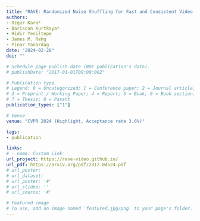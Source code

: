 ```yaml
---
title: "RAVE: Randomized Noise Shuffling for Fast and Consistent Video Editing with Diffusion Models"
authors:
- Ozgur Kara*
- Bariscan Kurtkaya*
- Hidir Yesiltepe
- James M. Rehg
- Pinar Yanardag
date: "2024-02-28"
doi: ""

# Schedule page publish date (NOT publication's date).
# publishDate: "2017-01-01T00:00:00Z"

# Publication type.
# Legend: 0 = Uncategorized; 1 = Conference paper; 2 = Journal article;
# 3 = Preprint / Working Paper; 4 = Report; 5 = Book; 6 = Book section;
# 7 = Thesis; 8 = Patent
publication_types: ["1"]

# Venue
venue: "CVPR 2024 (Highlight, Acceptance rate 3.6%)"

tags:
- publication

links:
# - name: Custom Link
url_project: https://rave-video.github.io/
url_pdf: https://arxiv.org/pdf/2312.04524.pdf
# url_poster:
# url_dataset:
# url_poster: '#'
# url_slides: ''
# url_source: '#'

# Featured image
# To use, add an image named `featured.jpg/png` to your page's folder.
---
```

